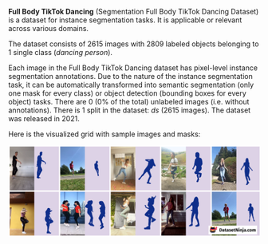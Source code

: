 **Full Body TikTok Dancing** (Segmentation Full Body TikTok Dancing Dataset) is a dataset for instance segmentation tasks. It is applicable or relevant across various domains.

The dataset consists of 2615 images with 2809 labeled objects belonging to 1 single class (*dancing person*).

Each image in the Full Body TikTok Dancing dataset has pixel-level instance segmentation annotations. Due to the nature of the instance segmentation task, it can be automatically transformed into semantic segmentation (only one mask for every class) or object detection (bounding boxes for every object) tasks. There are 0 (0% of the total) unlabeled images (i.e. without annotations). There is 1 split in the dataset: *ds* (2615 images). The dataset was released in 2021.

Here is the visualized grid with sample images and masks:

<img src="https://github.com/dataset-ninja/full-body-tiktok-dancing-dataset/raw/main/visualizations/side_annotations_grid.png">
